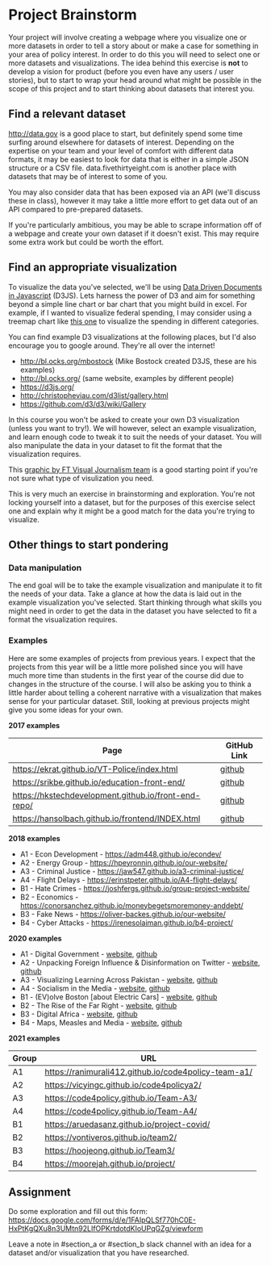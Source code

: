 # Project Brainstorm

Your project will involve creating a webpage where you visualize one or more datasets in order to tell a story about or make a case for something in your area of policy interest. In order to do this you will need to select one or more datasets and visualizations. The idea behind this exercise is **not** to develop a vision for product (before you even have any users / user stories), but to start to wrap your head around what might be possible in the scope of this project and to start thinking about datasets that interest you.

## Find a relevant dataset

http://data.gov is a good place to start, but definitely spend some time surfing around elsewhere for datasets of interest. Depending on the expertise on your team and your level of comfort with different data formats, it may be easiest to look for data that is either in a simple JSON structure or a CSV file. data.fivethirtyeight.com is another place with datasets that may be of interest to some of you.

You may also consider data that has been exposed via an API (we'll discuss these in class), however it may take a little more effort to get data out of an API compared to pre-prepared datasets.

If you're particularly ambitious, you may be able to scrape information off of a webpage and create your own dataset if it doesn't exist. This may require some extra work but could be worth the effort.

## Find an appropriate visualization

To visualize the data you've selected, we'll be using [Data Driven Documents in Javascript](https://d3js.org/) (D3JS). Lets harness the power of D3 and aim for something beyond a simple line chart or bar chart that you might build in excel. For example, if I wanted to visualize federal spending, I may consider using a treemap chart like [this one](https://bl.ocks.org/mbostock/8fe6fa6ed1fa976e5dd76cfa4d816fec) to visualize the spending in different categories.

You can find example D3 visualizations at the following places, but I'd also encourage you to google around. They're all over the internet!

- http://bl.ocks.org/mbostock (Mike Bostock created D3JS, these are his examples)
- http://bl.ocks.org/ (same website, examples by different people)
- https://d3js.org/
- http://christopheviau.com/d3list/gallery.html
- https://github.com/d3/d3/wiki/Gallery

In this course you won't be asked to create your own D3 visualization (unless you want to try!). We will however, select an example visualization, and learn enough code to tweak it to suit the needs of your dataset. You will also manipulate the data in your dataset to fit the format that the visualization requires.

This [graphic by FT Visual Journalism team](https://github.com/ft-interactive/chart-doctor/tree/master/visual-vocabulary) is a good starting point if you're not sure what type of visulization you need.

This is very much an exercise in brainstorming and exploration. You're not locking yourself into a dataset, but for the purposes of this exercise select one and explain why it might be a good match for the data you're trying to visualize.

## Other things to start pondering

### Data manipulation

The end goal will be to take the example visualization and manipulate it to fit the needs of your data. Take a glance at how the data is laid out in the example visualization you've selected. Start thinking through what skills you might need in order to get the data in the dataset you have selected to fit a format the visualization requires.

### Examples

Here are some examples of projects from previous years. I expect that the projects from this year will be a little more polished since you will have much more time than students in the first year of the course did due to changes in the structure of the course. I will also be asking you to think a little harder about telling a coherent narrative with a visualization that makes sense for your particular dataset. Still, looking at previous projects might give you some ideas for your own.

**2017 examples**

Page | GitHub Link
-----|--------------
https://ekrat.github.io/VT-Police/index.html |  [github](https://github.com/ekrat/VT-Police/)
https://srikbe.github.io/education-front-end/ | [github](https://github.com/srikbe/education-front-end)
https://hkstechdevelopment.github.io/front-end-repo/ | [github](https://github.com/HKSTechDevelopment/front-end-repo)
https://hansolbach.github.io/frontend/INDEX.html | [github](https://github.com/hansolbach/frontend)

**2018 examples**

- A1 - Econ Development - https://adm448.github.io/econdev/
- A2 - Energy Group - https://hpeyronnin.github.io/our-website/
- A3 - Criminal Justice - https://jaw547.github.io/a3-criminal-justice/
- A4 - Flight Delays - https://erinstpeter.github.io/A4-flight-delays/
- B1 - Hate Crimes - https://joshfergs.github.io/group-project-website/
- B2 - Economics - https://conorsanchez.github.io/moneybegetsmoremoney-anddebt/
- B3 - Fake News - https://oliver-backes.github.io/our-website/
- B4 - Cyber Attacks - https://irenesolaiman.github.io/b4-project/

**2020 examples**

- A1  -  Digital Government -  [website](https://miamayixuan.github.io/Final-Project/index.html), [github](https://github.com/miamayixuan/Final-Project/projects)
- A2  -  Unpacking Foreign Influence & Disinformation on Twitter -  [website](https://jcharlottef.github.io/A2_Project/web_pages/HTML/home), [github](https://github.com/jcharlottef/A2_Project/projects)
- A3  -  Visualizing Learning Across Pakistan -  [website](https://rhashimo.github.io/a3-education/index.html), [github](https://github.com/rhashimo/a3-education/projects)
- A4  -  Socialism in the Media -  [website](https://jonhudgins.github.io/A4-Group-Project-/index.html), [github](https://github.com/jonhudgins/A4-Group-Project-/projects)
- B1  -  (EV)olve Boston [about Electric Cars] -  [website](https://cpeterson1105.github.io/boston_group/), [github](https://github.com/cpeterson1105/boston_group/projects)
- B2  -  The Rise of the Far Right -  [website](https://aragab87.github.io/WhoVotes/index.html), [github](https://github.com/aragab87/WhoVotes/projects)
- B3  -  Digital Africa -  [website](https://psinsub.github.io/b3-group-project/index.html), [github](https://github.com/psinsub/b3-group-project/projects)
- B4  -  Maps, Measles and Media -  [website](https://sclazenby.github.io/maps_measles_media/), [github](https://github.com/sclazenby/maps_measles_media//projects)

**2021 examples**

Group | URL
------|-----
A1 | https://ranimurali412.github.io/code4policy-team-a1/
A2 | https://vicyingc.github.io/code4policya2/
A3 | https://code4policy.github.io/Team-A3/
A4 | https://code4policy.github.io/Team-A4/
B1 | https://aruedasanz.github.io/project-covid/
B2 | https://vontiveros.github.io/team2/
B3 | https://hoojeong.github.io/Team3/
B4 | https://moorejah.github.io/project/
 
## Assignment

Do some exploration and fill out this form:
https://docs.google.com/forms/d/e/1FAIpQLSf770hC0E-HxPtKgQXu8n3UMtn92LIfOPKrtdotdKIoUPqGZg/viewform

Leave a note in #section_a or #section_b slack channel with an idea for a dataset and/or visualization that you have researched. 
